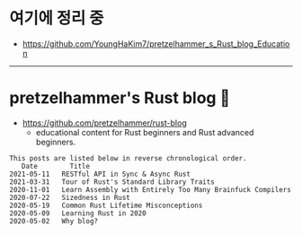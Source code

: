 # 여기에 정리 중

- https://github.com/YoungHaKim7/pretzelhammer_s_Rust_blog_Education


<hr>

# pretzelhammer's Rust blog 🦀

- https://github.com/pretzelhammer/rust-blog
  - educational content for Rust beginners and Rust advanced beginners.

```
This posts are listed below in reverse chronological order.
   Date        Title   
2021-05-11   RESTful API in Sync & Async Rust   
2021-03-31   Tour of Rust's Standard Library Traits   
2020-11-01   Learn Assembly with Entirely Too Many Brainfuck Compilers   
2020-07-22   Sizedness in Rust   
2020-05-19   Common Rust Lifetime Misconceptions   
2020-05-09   Learning Rust in 2020  
2020-05-02   Why blog?
```

